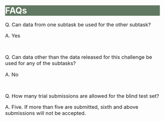 <br>
<br>
<div class="widewrapper pagetitle">
  <div class="container" style="background-color:#617863">
    <h1 style="color:white;">FAQs</h1>
  </div>
</div>
<p style="font-size:16.5px;">Q. Can data from one subtask be used for the other subtask?</p>
<p style="font-size:16.5px;">A. Yes</p>
<br>
<p style="font-size:16.5px;">Q. Can data other than the data released for this challenge be used for any of the subtasks?</p>
<p style="font-size:16.5px;">A. No</p>
<br>
<p style="font-size:16.5px;">Q. How many trial submissions are allowed for the blind test set?</p>
<p style="font-size:16.5px;">A. Five. If more than five are submitted, sixth and above submissions will not be accepted.</p>